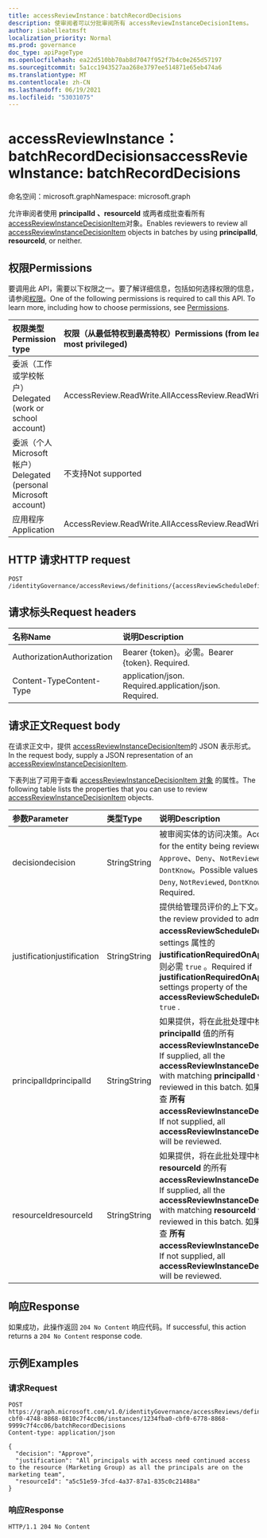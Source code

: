 ```yaml
---
title: accessReviewInstance：batchRecordDecisions
description: 使审阅者可以分批审阅所有 accessReviewInstanceDecisionItems。
author: isabelleatmsft
localization_priority: Normal
ms.prod: governance
doc_type: apiPageType
ms.openlocfilehash: ea22d510bb70ab8d7047f952f7b4c0e265d57197
ms.sourcegitcommit: 5a1cc1943527aa268e3797ee514871e65eb474a6
ms.translationtype: MT
ms.contentlocale: zh-CN
ms.lasthandoff: 06/19/2021
ms.locfileid: "53031075"
---
```

# <a name="accessreviewinstance-batchrecorddecisions"></a><span data-ttu-id="fa143-103">accessReviewInstance：batchRecordDecisions</span><span class="sxs-lookup"><span data-stu-id="fa143-103">accessReviewInstance: batchRecordDecisions</span></span>
<span data-ttu-id="fa143-104">命名空间：microsoft.graph</span><span class="sxs-lookup"><span data-stu-id="fa143-104">Namespace: microsoft.graph</span></span>

<span data-ttu-id="fa143-105">允许审阅者使用 **principalId** **、resourceId** 或两者成批查看所有 [accessReviewInstanceDecisionItem](../resources/accessreviewinstancedecisionitem.md)对象。</span><span class="sxs-lookup"><span data-stu-id="fa143-105">Enables reviewers to review all [accessReviewInstanceDecisionItem](../resources/accessreviewinstancedecisionitem.md) objects in batches by using **principalId**, **resourceId**, or neither.</span></span>

## <a name="permissions"></a><span data-ttu-id="fa143-106">权限</span><span class="sxs-lookup"><span data-stu-id="fa143-106">Permissions</span></span>
<span data-ttu-id="fa143-p101">要调用此 API，需要以下权限之一。要了解详细信息，包括如何选择权限的信息，请参阅[权限](/graph/permissions-reference)。</span><span class="sxs-lookup"><span data-stu-id="fa143-p101">One of the following permissions is required to call this API. To learn more, including how to choose permissions, see [Permissions](/graph/permissions-reference).</span></span>

|<span data-ttu-id="fa143-109">权限类型</span><span class="sxs-lookup"><span data-stu-id="fa143-109">Permission type</span></span>|<span data-ttu-id="fa143-110">权限（从最低特权到最高特权）</span><span class="sxs-lookup"><span data-stu-id="fa143-110">Permissions (from least to most privileged)</span></span>|
|:---|:---|
|<span data-ttu-id="fa143-111">委派（工作或学校帐户）</span><span class="sxs-lookup"><span data-stu-id="fa143-111">Delegated (work or school account)</span></span>|<span data-ttu-id="fa143-112">AccessReview.ReadWrite.All</span><span class="sxs-lookup"><span data-stu-id="fa143-112">AccessReview.ReadWrite.All</span></span>|
|<span data-ttu-id="fa143-113">委派（个人 Microsoft 帐户）</span><span class="sxs-lookup"><span data-stu-id="fa143-113">Delegated (personal Microsoft account)</span></span>|<span data-ttu-id="fa143-114">不支持</span><span class="sxs-lookup"><span data-stu-id="fa143-114">Not supported</span></span>|
|<span data-ttu-id="fa143-115">应用程序</span><span class="sxs-lookup"><span data-stu-id="fa143-115">Application</span></span>|<span data-ttu-id="fa143-116">AccessReview.ReadWrite.All</span><span class="sxs-lookup"><span data-stu-id="fa143-116">AccessReview.ReadWrite.All</span></span>|

## <a name="http-request"></a><span data-ttu-id="fa143-117">HTTP 请求</span><span class="sxs-lookup"><span data-stu-id="fa143-117">HTTP request</span></span>

<!-- {
  "blockType": "ignored"
}
-->
``` http
POST /identityGovernance/accessReviews/definitions/{accessReviewScheduleDefinitionId}/instances/{accessReviewInstanceId}/batchRecordDecisions
```

## <a name="request-headers"></a><span data-ttu-id="fa143-118">请求标头</span><span class="sxs-lookup"><span data-stu-id="fa143-118">Request headers</span></span>
|<span data-ttu-id="fa143-119">名称</span><span class="sxs-lookup"><span data-stu-id="fa143-119">Name</span></span>|<span data-ttu-id="fa143-120">说明</span><span class="sxs-lookup"><span data-stu-id="fa143-120">Description</span></span>|
|:---|:---|
|<span data-ttu-id="fa143-121">Authorization</span><span class="sxs-lookup"><span data-stu-id="fa143-121">Authorization</span></span>|<span data-ttu-id="fa143-p102">Bearer {token}。必需。</span><span class="sxs-lookup"><span data-stu-id="fa143-p102">Bearer {token}. Required.</span></span>|
|<span data-ttu-id="fa143-124">Content-Type</span><span class="sxs-lookup"><span data-stu-id="fa143-124">Content-Type</span></span>|<span data-ttu-id="fa143-p103">application/json. Required.</span><span class="sxs-lookup"><span data-stu-id="fa143-p103">application/json. Required.</span></span>|

## <a name="request-body"></a><span data-ttu-id="fa143-127">请求正文</span><span class="sxs-lookup"><span data-stu-id="fa143-127">Request body</span></span>
<span data-ttu-id="fa143-128">在请求正文中，提供 [accessReviewInstanceDecisionItem](../resources/accessreviewinstancedecisionitem.md)的 JSON 表示形式。</span><span class="sxs-lookup"><span data-stu-id="fa143-128">In the request body, supply a JSON representation of an [accessReviewInstanceDecisionItem](../resources/accessreviewinstancedecisionitem.md).</span></span>

<span data-ttu-id="fa143-129">下表列出了可用于查看 [accessReviewInstanceDecisionItem 对象](../resources/accessreviewinstancedecisionitem.md) 的属性。</span><span class="sxs-lookup"><span data-stu-id="fa143-129">The following table lists the properties that you can use to review [accessReviewInstanceDecisionItem](../resources/accessreviewinstancedecisionitem.md) objects.</span></span>

|<span data-ttu-id="fa143-130">参数</span><span class="sxs-lookup"><span data-stu-id="fa143-130">Parameter</span></span>|<span data-ttu-id="fa143-131">类型</span><span class="sxs-lookup"><span data-stu-id="fa143-131">Type</span></span>|<span data-ttu-id="fa143-132">说明</span><span class="sxs-lookup"><span data-stu-id="fa143-132">Description</span></span>|
|:---|:---|:---|
|<span data-ttu-id="fa143-133">decision</span><span class="sxs-lookup"><span data-stu-id="fa143-133">decision</span></span>|<span data-ttu-id="fa143-134">String</span><span class="sxs-lookup"><span data-stu-id="fa143-134">String</span></span>|<span data-ttu-id="fa143-135">被审阅实体的访问决策。</span><span class="sxs-lookup"><span data-stu-id="fa143-135">Access decision for the entity being reviewed.</span></span> <span data-ttu-id="fa143-136">可取值为：`Approve`、`Deny`、`NotReviewed`、`DontKnow`。</span><span class="sxs-lookup"><span data-stu-id="fa143-136">Possible values are: `Approve`, `Deny`, `NotReviewed`, `DontKnow`.</span></span> <span data-ttu-id="fa143-137">必填。</span><span class="sxs-lookup"><span data-stu-id="fa143-137">Required.</span></span>|
|<span data-ttu-id="fa143-138">justification</span><span class="sxs-lookup"><span data-stu-id="fa143-138">justification</span></span>|<span data-ttu-id="fa143-139">String</span><span class="sxs-lookup"><span data-stu-id="fa143-139">String</span></span>|<span data-ttu-id="fa143-140">提供给管理员评价的上下文。</span><span class="sxs-lookup"><span data-stu-id="fa143-140">Context of the review provided to admins.</span></span> <span data-ttu-id="fa143-141">如果 **accessReviewScheduleDefinition** 的 settings 属性的 **justificationRequiredOnApproval** 为 ，则必需 `true` 。</span><span class="sxs-lookup"><span data-stu-id="fa143-141">Required if **justificationRequiredOnApproval** of the settings property of the **accessReviewScheduleDefinition** is `true` .</span></span>|
|<span data-ttu-id="fa143-142">principalId</span><span class="sxs-lookup"><span data-stu-id="fa143-142">principalId</span></span>|<span data-ttu-id="fa143-143">String</span><span class="sxs-lookup"><span data-stu-id="fa143-143">String</span></span>|<span data-ttu-id="fa143-144">如果提供，将在此批处理中检查具有匹配 **principalId** 值的所有 **accessReviewInstanceDecisionItems。**</span><span class="sxs-lookup"><span data-stu-id="fa143-144">If supplied, all the **accessReviewInstanceDecisionItems** with matching **principalId** values will be reviewed in this batch.</span></span> <span data-ttu-id="fa143-145">如果未提供，将检查 **所有 accessReviewInstanceDecisionItems。**</span><span class="sxs-lookup"><span data-stu-id="fa143-145">If not supplied, all **accessReviewInstanceDecisionItems** will be reviewed.</span></span>|
|<span data-ttu-id="fa143-146">resourceId</span><span class="sxs-lookup"><span data-stu-id="fa143-146">resourceId</span></span>|<span data-ttu-id="fa143-147">String</span><span class="sxs-lookup"><span data-stu-id="fa143-147">String</span></span>|<span data-ttu-id="fa143-148">如果提供，将在此批处理中检查具有匹配 **resourceId** 的所有 **accessReviewInstanceDecisionItems。**</span><span class="sxs-lookup"><span data-stu-id="fa143-148">If supplied, all the **accessReviewInstanceDecisionItems** with matching **resourceId** will be reviewed in this batch.</span></span> <span data-ttu-id="fa143-149">如果未提供，将检查 **所有 accessReviewInstanceDecisionItems。**</span><span class="sxs-lookup"><span data-stu-id="fa143-149">If not supplied, all **accessReviewInstanceDecisionItems** will be reviewed.</span></span>|

## <a name="response"></a><span data-ttu-id="fa143-150">响应</span><span class="sxs-lookup"><span data-stu-id="fa143-150">Response</span></span>

<span data-ttu-id="fa143-151">如果成功，此操作返回 `204 No Content` 响应代码。</span><span class="sxs-lookup"><span data-stu-id="fa143-151">If successful, this action returns a `204 No Content` response code.</span></span>

## <a name="examples"></a><span data-ttu-id="fa143-152">示例</span><span class="sxs-lookup"><span data-stu-id="fa143-152">Examples</span></span>

### <a name="request"></a><span data-ttu-id="fa143-153">请求</span><span class="sxs-lookup"><span data-stu-id="fa143-153">Request</span></span>
<!-- {
  "blockType": "request",
  "name": "accessreviewinstance_batchrecorddecisions"
}
-->
``` http
POST https://graph.microsoft.com/v1.0/identityGovernance/accessReviews/definitions/e6cafba0-cbf0-4748-8868-0810c7f4cc06/instances/1234fba0-cbf0-6778-8868-9999c7f4cc06/batchRecordDecisions
Content-type: application/json

{
  "decision": "Approve",
  "justification": "All principals with access need continued access to the resource (Marketing Group) as all the principals are on the marketing team",
  "resourceId": "a5c51e59-3fcd-4a37-87a1-835c0c21488a"
}
```

### <a name="response"></a><span data-ttu-id="fa143-154">响应</span><span class="sxs-lookup"><span data-stu-id="fa143-154">Response</span></span>
<!-- {
  "blockType": "response",
  "truncated": true
}
-->
``` http
HTTP/1.1 204 No Content
```
